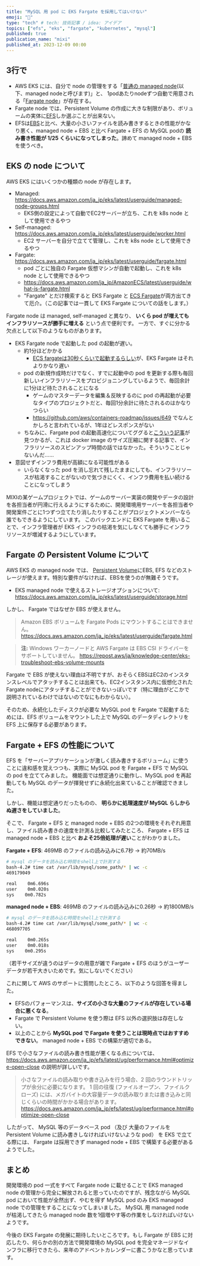 ```yaml
---
title: "MySQL 用 pod に EKS Fargate を採用してはいけない"
emoji: "🐬"
type: "tech" # tech: 技術記事 / idea: アイデア
topics: ["efs", "eks", "fargate", "kubernetes", "mysql"]
published: true
publication_name: "mixi"
published_at: 2023-12-09 00:00
---
```


## 3行で

- AWS EKS には、自分で node の管理をする「[普通の managed node](https://docs.aws.amazon.com/ja_jp/eks/latest/userguide/managed-node-groups.html)(以下、managed nodeと呼びます)」と、 1podあたりnodeずつ自動で用意される「[Fargate node](https://docs.aws.amazon.com/ja_jp/eks/latest/userguide/fargate.html)」が存在する。
- Fargate node では、Persistent Volume の作成に大きな制限があり、ボリュームの実体に[EFS](https://aws.amazon.com/jp/efs/)しか選ぶことが出来ない。
- EFSは[EBS](https://aws.amazon.com/jp/ebs/)と比べ、大量の小さいファイルを読み書きするときの性能がかなり悪く、managed node + EBS と比べ Fargate + EFS の MySQL podの **読み書き性能が 1/25 くらいになってしまった**。諦めて managed node + EBS を使うべき。


## EKS の node について

AWS EKS にはいくつかの種類の node が存在します。
- Managed: https://docs.aws.amazon.com/ja_jp/eks/latest/userguide/managed-node-groups.html
  - EKS側の設定によって自動でEC2サーバーが立ち、これを k8s node として使用できるやつ
- Self-managed: https://docs.aws.amazon.com/ja_jp/eks/latest/userguide/worker.html
  - EC2 サーバーを自分で立てて管理し、これを k8s node として使用できるやつ
- Fargate: https://docs.aws.amazon.com/ja_jp/eks/latest/userguide/fargate.html
  - pod ごとに独自の Fargate 仮想マシンが自動で起動し、これを k8s node として使用できるやつ
  - https://docs.aws.amazon.com/ja_jp/AmazonECS/latest/userguide/what-is-fargate.html
  - "Fargate" とだけ検索すると EKS Fargate と [ECS Fargate](https://docs.aws.amazon.com/ja_jp/AmazonECS/latest/userguide/what-is-fargate.html)が両方出てきて厄介。（この記事では一貫して EKS Fargate についての話をします。）

Fargate node は managed, self-managed と異なり、 **いくら pod が増えてもインフラリソースが勝手に増える** という点で便利です。
一方で、すぐに分かる欠点として以下のようなものがあります。

-  EKS Fargate node で起動した pod の起動が遅い。
    - 約1分ほどかかる
        - [ECS fargateは30秒くらいで起動するらしい](https://michimani.net/post/aws-how-long-does-fargate-take-to-start-2nd/)が、EKS Fargate はそれよりかなり遅い
    - pod の新規作成時だけでなく、すでに起動中の pod を更新する際も毎回新しいインフラリソースをプロビジョニングしているようで、毎回余計に1分ほど待たされることになる
        - ゲームのマスターデータを編集＆反映するのに pod の再起動が必要なタイプのプロジェクトだと、毎回1分余計に待たされるのはかなりつらい
        - https://github.com/aws/containers-roadmap/issues/649 でなんとかしろと言われているが、1年ほどレスポンスがない
    - ちなみに、Fargate pod の起動高速化についてググると[こういう記事](https://aws.amazon.com/jp/blogs/containers/reducing-aws-fargate-startup-times-with-zstd-compressed-container-images/)が見つかるが、これは docker image のサイズ圧縮に関する記事で、インフラリソースのスピンアップ時間の話ではなかった。そういうことじゃないんだ……
- 意図せずインフラ費用が高額になる可能性がある
    - いらなくなった pod を消し忘れて残したままにしても、インフラリソースが枯渇することがないので気づきにくく、インフラ費用を払い続けることになってしまう


MIXIの某ゲームプロジェクトでは、ゲームのサーバー実装の開発やデータの設計を各担当者が円滑に行えるようにするために、開発環境用サーバーを各担当者や開発案件ごとに1つずつ立てたり消したりすることがプロジェクトメンバーなら誰でもできるようにしています。
このバックエンドに EKS Fargate を用いることで、インフラ管理者が EKS インフラの枯渇を気にしなくても勝手にインフラリソースが増減するようにしています。

## Fargate の Persistent Volume について

AWS EKS の managed node では、 [Persistent Volume](https://kubernetes.io/ja/docs/concepts/storage/persistent-volumes/)にEBS, EFS などのストレージが使えます。特別な要件がなければ、EBSを使うのが無難そうです。
- EKS managed node で使えるストレージオプションについて: https://docs.aws.amazon.com/ja_jp/eks/latest/userguide/storage.html

しかし、 Fargate ではなぜか EBS が使えません。
> Amazon EBS ボリュームを Fargate Pods にマウントすることはできません。
> https://docs.aws.amazon.com/ja_jp/eks/latest/userguide/fargate.html

> **注:** Windows ワーカーノードと AWS Fargate は EBS CSI ドライバーをサポートしていません。
> https://repost.aws/ja/knowledge-center/eks-troubleshoot-ebs-volume-mounts

Fargate で EBS が使えない理由は不明ですが、おそらくEBSはEC2のインスタンスレベルでアタッチすることは出来ても、EC2インスタンス内に仮想化されたFargate nodeにアタッチすることができないっぽいです（特に理由がどこかで説明されているわけではないのでなにもわからない）。

そのため、永続化したディスクが必要な MySQL pod を Fargate で起動するためには、EFS ボリュームをマウントした上で MySQL のデータディレクトリを EFS 上に保存する必要があります。

## Fargate + EFS の性能について

EFS を「サーバーアプリケーションが激しく読み書きするボリューム」に使うことに違和感を覚えつつも、実際に MySQL pod を Fargate + EFS で MySQL の pod を立ててみました。
機能面では想定通りに動作し、MySQL pod を再起動しても MySQL のデータが揮発せずに永続化出来ていることが確認できました。

しかし、機能は想定通りだったものの、 **明らかに処理速度が MySQL らしからぬ遅さをしていました**。

そこで、 Fargate + EFS と managed node + EBS の2つの環境をそれぞれ用意し、ファイル読み書きの速度を計測＆比較してみたところ、 Fargate + EFS は managed node + EBS と比べ **およそ25倍処理が遅い**ことがわかりました。

**Fargate + EFS**:
469MB のファイルの読み込みに6.7秒 -> 約70MB/s

```bash
# mysql のデータを読み込む時間をshell上で計測する
bash-4.2# time cat /var/lib/mysql/some_path/* | wc -c
469179049

real    0m6.696s
user    0m0.020s
sys    0m0.782s
```
**managed node + EBS**:
469MB のファイルの読み込みに0.26秒 -> 約1800MB/s

```bash
# mysql のデータを読み込む時間をshell上で計測する
bash-4.2# time cat /var/lib/mysql/some_path/* | wc -c
468097705

real    0m0.265s
user    0m0.018s
sys    0m0.295s
```
（若干サイズが違うのはデータの用意が雑で Fargate + EFS のほうがユーザーデータが若干大きいためです。気にしないでください）

これに関して AWS のサポートに質問したところ、以下のような回答を得ました。
- EFSのパフォーマンスは、**サイズの小さな大量のファイルが存在している場合に悪くなる**。
- Fargate で Persistent Volume を使う際は EFS 以外の選択肢は存在しない。
- 以上のことから **MySQL pod で Fargate を使うことは現時点ではおすすめできない**。 managed node + EBS での構築が適切である。

EFS で小さなファイルの読み書き性能が悪くなる点については、 https://docs.aws.amazon.com/ja_jp/efs/latest/ug/performance.html#optimize-open-close の説明が詳しいです。

> 小さなファイルの読み取りや書き込みを行う場合、2 回のラウンドトリップが余分に必要になります。
1 回の往復 (ファイルオープン、ファイルクローズ) には、メガバイトの大容量データの読み取りまたは書き込みと同じくらいの時間がかかる場合があります。
> https://docs.aws.amazon.com/ja_jp/efs/latest/ug/performance.html#optimize-open-close

したがって、 MySQL 等のデータベース pod （及び 大量のファイルを Persistent Volume に読み書きしなければいけないような pod） を EKS で立てる際には、 Fargate は採用できず managed node + EBS で構築する必要があるようでした。


## まとめ

開発環境の pod 一式をすべて Fargate node に載せることで EKS managed node の管理から完全に解放されると思っていたのですが、残念ながら MySQL pod において性能が全然出ず、やむを得ず MySQL pod のみ EKS managed node での管理をすることになってしまいました。
MySQL 用 managed node が枯渇してきたら managed node 数を1個増やす等の作業をしなければいけないようです。

今後の EKS Fargate の発展に期待したいところです。もし Fargate が EBS に対応したり、何らかの別の方法で開発環境の MySQL pod を完全マネージドなインフラに移行できたら、来年のアドベントカレンダーに書こうかなと思っています。

